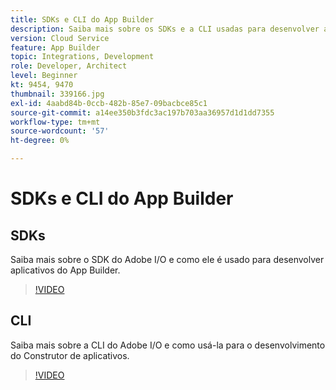 ```yaml
---
title: SDKs e CLI do App Builder
description: Saiba mais sobre os SDKs e a CLI usadas para desenvolver aplicativos do App Builder.
version: Cloud Service
feature: App Builder
topic: Integrations, Development
role: Developer, Architect
level: Beginner
kt: 9454, 9470
thumbnail: 339166.jpg
exl-id: 4aabd84b-0ccb-482b-85e7-09bacbce85c1
source-git-commit: a14ee350b3fdc3ac197b703aa36957d1d1dd7355
workflow-type: tm+mt
source-wordcount: '57'
ht-degree: 0%

---
```


# SDKs e CLI do App Builder

## SDKs

Saiba mais sobre o SDK do Adobe I/O e como ele é usado para desenvolver aplicativos do App Builder.

>[!VIDEO](https://video.tv.adobe.com/v/339166/?quality=12&learn=on)

## CLI

Saiba mais sobre a CLI do Adobe I/O e como usá-la para o desenvolvimento do Construtor de aplicativos.

>[!VIDEO](https://video.tv.adobe.com/v/339167/?quality=12&learn=on)
